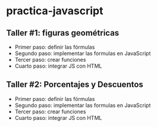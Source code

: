 # practica-javascript

## Taller #1: figuras geométricas


- Primer paso: definir las fórmulas
- Segundo paso: implementar las formulas en JavaScript
- Tercer paso: crear funciones
- Cuarto paso: integrar JS con HTML

## Taller #2: Porcentajes y Descuentos


- Primer paso: definir las fórmulas
- Segundo paso: implementar las formulas en JavaScript
- Tercer paso: crear funciones
- Cuarto paso: integrar JS con HTML